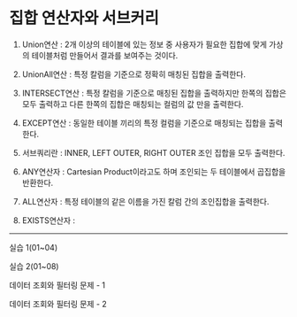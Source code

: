 # 집합 연산자와 서브커리

1. Union연산 : 2개 이상의 테이블에 있는 정보 중 사용자가 필요한 집합에 맞게 가상의 테이블처럼 만들어서 결과를 보여주는 것이다.

2. UnionAll연산 : 특정 칼럼을 기준으로 정확히 매칭된 집합을 출력한다.

3. INTERSECT연산 : 특정 칼럼을 기준으로 매칭된 집합을 출력하지만 한쪽의 집합은 모두 출력하고 다른 한쪽의 집합은 매칭되는 컬럼의 값 만을 출력한다.

4. EXCEPT연산 : 동일한 테이블 끼리의 특정 컬럼을 기준으로 매칭되는 집합을 출력한다.

5. 서브쿼리란 : INNER, LEFT OUTER, RIGHT OUTER 조인 집합을 모두 출력한다.

6. ANY연산자 : Cartesian Product이라고도 하며 조인되는 두 테이블에서 곱집합을 반환한다.

7. ALL연산자 : 특정 테이블의 같은 이름을 가진 칼럼 간의 조인집합을 출력한다.

8. EXISTS연산자 :

----------------------------------------------------------------------------------------
실습 1(01~04)

실습 2(01~08)

데이터 조회와 필터링 문제 - 1

데이터 조회와 필터링 문제 - 2
